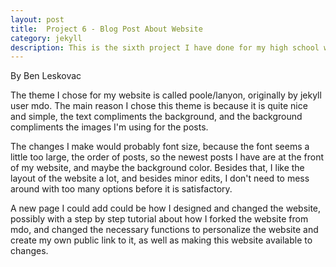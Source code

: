 ```yaml
---
layout: post
title:  Project 6 - Blog Post About Website
category: jekyll 
description: This is the sixth project I have done for my high school web design class
---
```


By Ben Leskovac

  The theme I chose for my website is called poole/lanyon, originally by jekyll user mdo. The main reason I chose this theme is because it is quite nice and simple, the text compliments the background, and the background compliments the images I'm using for the posts.

The changes I make would probably font size, because the font seems a little too large, the order of posts, so the newest posts I have are at the front of my website, and maybe the background color. Besides that, I like the layout of the website a lot, and besides minor edits, I don't need to mess around with too many options before it is satisfactory. 

A new page I could add could be how I designed and changed the website, possibly with a step by step tutorial about how I forked the website from mdo, and changed the necessary functions to personalize the website and create my own public link to it, as well as making this website available to changes.
